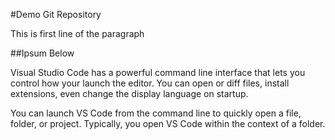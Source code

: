 #Demo Git Repository

This is first line of the paragraph

##Ipsum Below

Visual Studio Code has a powerful command line interface that lets you control how your launch the editor. You can open or diff files, install extensions, even change the display language on startup.

You can launch VS Code from the command line to quickly open a file, folder, or project. Typically, you open VS Code within the context of a folder.  